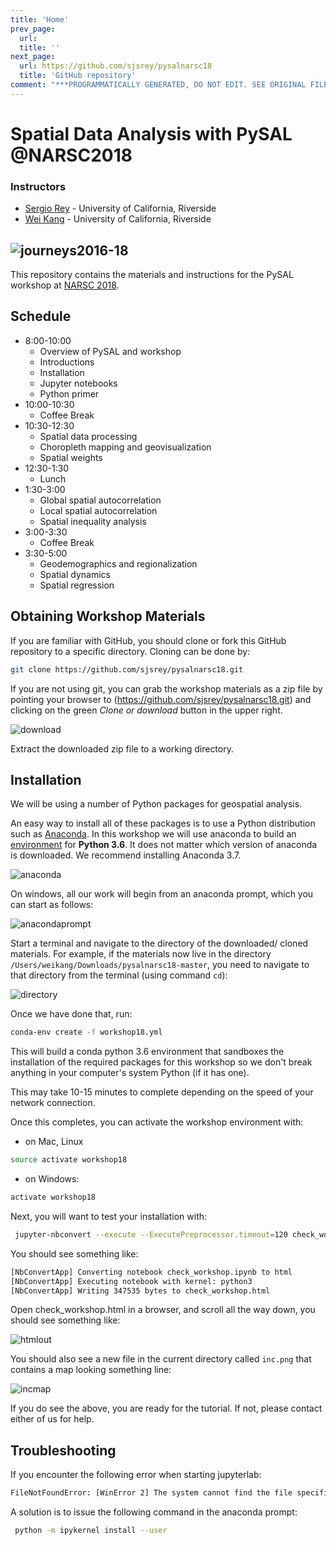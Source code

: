 ```yaml
---
title: 'Home'
prev_page:
  url: 
  title: ''
next_page:
  url: https://github.com/sjsrey/pysalnarsc18
  title: 'GitHub repository'
comment: "***PROGRAMMATICALLY GENERATED, DO NOT EDIT. SEE ORIGINAL FILES IN /content***"
---
```

# Spatial Data Analysis with PySAL @NARSC2018

### Instructors

- [Sergio Rey](http://sergerey.org) - University of California, Riverside
- [Wei Kang](http://spatial.ucr.edu/peopleKang.html) - University of California, Riverside

![journeys2016-18](figs/readmefigs/quad.png)
---

This repository contains the materials and instructions for the PySAL workshop at [NARSC 2018](http://www.narsc.org/newsite/conference/workshops-and-tutorials/).


## Schedule


* 8:00-10:00
  * Overview of PySAL and workshop
  * Introductions
  * Installation
  * Jupyter notebooks
  * Python primer
* 10:00-10:30
  * Coffee Break
* 10:30-12:30
  * Spatial data processing
  * Choropleth mapping and geovisualization
  * Spatial weights
* 12:30-1:30
  * Lunch
* 1:30-3:00
  * Global spatial autocorrelation
  * Local spatial autocorrelation
  * Spatial inequality analysis
* 3:00-3:30
  * Coffee Break  
* 3:30-5:00
  * Geodemographics and regionalization
  * Spatial dynamics
  * Spatial regression
  
## Obtaining Workshop Materials

If you are familiar with GitHub, you should clone or fork this GitHub repository to a specific directory. Cloning can be done by:

```bash
git clone https://github.com/sjsrey/pysalnarsc18.git
```

If you are not using git, you can grab the workshop materials as a zip file by pointing your browser to (https://github.com/sjsrey/pysalnarsc18.git) and clicking on the green *Clone or download* button in the upper right.

![download](figs/readmefigs/download.png)

Extract the downloaded zip file to a working directory.

## Installation

We will be using a number of Python packages for geospatial analysis.


An easy way to install all of these packages is to use a Python distribution such as [Anaconda](https://www.anaconda.com/download/#macos). In this workshop we will use anaconda to build an [environment](https://conda.io/docs/user-guide/tasks/manage-environments.html) for **Python 3.6**. It does not matter which version of anaconda is downloaded. We recommend installing Anaconda 3.7.

![anaconda](figs/readmefigs/anaconda.png)


On windows, all our work will begin from an anaconda prompt, which you can start as follows:

![anacondaprompt](figs/readmefigs/anacondastartwin.png)

Start a terminal and navigate to the directory of the downloaded/ cloned materials. For example, if the materials now live in the directory ```/Users/weikang/Downloads/pysalnarsc18-master```, you need to navigate to that directory from the terminal (using command ```cd```):

![directory](figs/readmefigs/directory.png)

Once we have done that, run:

```bash
conda-env create -f workshop18.yml
```

This will build a conda python 3.6 environment that sandboxes the installation of the required packages for this workshop so we don't break anything in your computer's system Python (if it has one).

This may take 10-15 minutes to complete depending on the speed of your network connection.

Once this completes, you can activate the workshop environment with:

* on Mac, Linux
```bash
source activate workshop18
```
* on Windows:
```bash
activate workshop18
```

Next, you will want to test your installation with:
```bash
 jupyter-nbconvert --execute --ExecutePreprocessor.timeout=120 check_workshop.ipynb
```

You should see something like:
```bash
[NbConvertApp] Converting notebook check_workshop.ipynb to html
[NbConvertApp] Executing notebook with kernel: python3
[NbConvertApp] Writing 347535 bytes to check_workshop.html
```

Open check_workshop.html in a browser, and scroll all the way down, you should see something like:

![htmlout](figs/readmefigs/htmlout.png)

You should also see a new file in the current directory called `inc.png` that contains a map looking something line:

![incmap](figs/readmefigs/inc.png)

If you do see the above, you are ready for the tutorial. If not, please contact either of us for help.

## Troubleshooting


If you encounter the following error when starting jupyterlab:
```bash
FileNotFoundError: [WinError 2] The system cannot find the file specified
```
A solution is to issue the following command in the anaconda prompt:
```bash
 python -m ipykernel install --user
```

